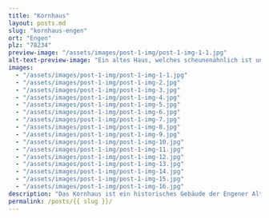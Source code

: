 ```yaml
---
title: "Kornhaus"
layout: posts.md
slug: "kornhaus-engen"
ort: "Engen"
plz: "78234"
preview-image: "/assets/images/post-1-img/post-1-img-1-1.jpg"
alt-text-preview-image: "Ein altes Haus, welches scheunenähnlich ist und ein treppenartiges Dach hat."
images: 
  - "/assets/images/post-1-img/post-1-img-1-1.jpg"
  - "/assets/images/post-1-img/post-1-img-2.jpg"
  - "/assets/images/post-1-img/post-1-img-3.jpg"
  - "/assets/images/post-1-img/post-1-img-4.jpg"
  - "/assets/images/post-1-img/post-1-img-5.jpg"
  - "/assets/images/post-1-img/post-1-img-6.jpg"
  - "/assets/images/post-1-img/post-1-img-7.jpg"
  - "/assets/images/post-1-img/post-1-img-8.jpg"
  - "/assets/images/post-1-img/post-1-img-9.jpg"
  - "/assets/images/post-1-img/post-1-img-10.jpg"
  - "/assets/images/post-1-img/post-1-img-11.jpg"
  - "/assets/images/post-1-img/post-1-img-12.jpg"
  - "/assets/images/post-1-img/post-1-img-13.jpg"
  - "/assets/images/post-1-img/post-1-img-14.jpg"
  - "/assets/images/post-1-img/post-1-img-15.jpg"
  - "/assets/images/post-1-img/post-1-img-16.jpg"
description: "Das Kornhaus ist ein historisches Gebäude der Engener Altstadt. Früher war es ein Kornspeicher, was auch die besondere Raumaufteilung erklärt. Hin und wieder finden dort Veranstaltungen statt. Ansonsten ist es geschlossen und es finden immer mal wieder Renovierungsarbeiten statt, die nötig sind, um es zu erhalten. Dadurch, dass es selten betretbar ist, hat es etwas ganz Besonderes, wenn das Kornhaus seine Türen öffnet. Es gehört der Stadt Engen und kann dort angefragt werden."
permalink: /posts/{{ slug }}/
---
```


